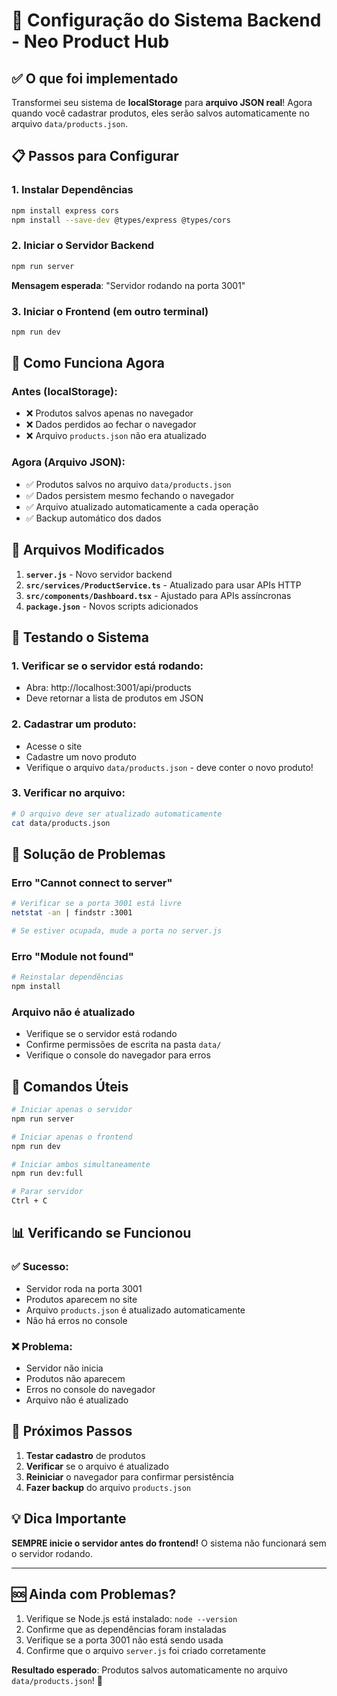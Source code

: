 # 🚀 Configuração do Sistema Backend - Neo Product Hub

## ✅ O que foi implementado

Transformei seu sistema de **localStorage** para **arquivo JSON real**! Agora quando você cadastrar produtos, eles serão salvos automaticamente no arquivo `data/products.json`.

## 📋 Passos para Configurar

### 1. Instalar Dependências
```bash
npm install express cors
npm install --save-dev @types/express @types/cors
```

### 2. Iniciar o Servidor Backend
```bash
npm run server
```
**Mensagem esperada**: "Servidor rodando na porta 3001"

### 3. Iniciar o Frontend (em outro terminal)
```bash
npm run dev
```

## 🔧 Como Funciona Agora

### Antes (localStorage):
- ❌ Produtos salvos apenas no navegador
- ❌ Dados perdidos ao fechar o navegador
- ❌ Arquivo `products.json` não era atualizado

### Agora (Arquivo JSON):
- ✅ Produtos salvos no arquivo `data/products.json`
- ✅ Dados persistem mesmo fechando o navegador
- ✅ Arquivo atualizado automaticamente a cada operação
- ✅ Backup automático dos dados

## 📁 Arquivos Modificados

1. **`server.js`** - Novo servidor backend
2. **`src/services/ProductService.ts`** - Atualizado para usar APIs HTTP
3. **`src/components/Dashboard.tsx`** - Ajustado para APIs assíncronas
4. **`package.json`** - Novos scripts adicionados

## 🧪 Testando o Sistema

### 1. Verificar se o servidor está rodando:
- Abra: http://localhost:3001/api/products
- Deve retornar a lista de produtos em JSON

### 2. Cadastrar um produto:
- Acesse o site
- Cadastre um novo produto
- Verifique o arquivo `data/products.json` - deve conter o novo produto!

### 3. Verificar no arquivo:
```bash
# O arquivo deve ser atualizado automaticamente
cat data/products.json
```

## 🚨 Solução de Problemas

### Erro "Cannot connect to server"
```bash
# Verificar se a porta 3001 está livre
netstat -an | findstr :3001

# Se estiver ocupada, mude a porta no server.js
```

### Erro "Module not found"
```bash
# Reinstalar dependências
npm install
```

### Arquivo não é atualizado
- Verifique se o servidor está rodando
- Confirme permissões de escrita na pasta `data/`
- Verifique o console do navegador para erros

## 🔄 Comandos Úteis

```bash
# Iniciar apenas o servidor
npm run server

# Iniciar apenas o frontend  
npm run dev

# Iniciar ambos simultaneamente
npm run dev:full

# Parar servidor
Ctrl + C
```

## 📊 Verificando se Funcionou

### ✅ Sucesso:
- Servidor roda na porta 3001
- Produtos aparecem no site
- Arquivo `products.json` é atualizado automaticamente
- Não há erros no console

### ❌ Problema:
- Servidor não inicia
- Produtos não aparecem
- Erros no console do navegador
- Arquivo não é atualizado

## 🎯 Próximos Passos

1. **Testar cadastro** de produtos
2. **Verificar** se o arquivo é atualizado
3. **Reiniciar** o navegador para confirmar persistência
4. **Fazer backup** do arquivo `products.json`

## 💡 Dica Importante

**SEMPRE inicie o servidor antes do frontend!** O sistema não funcionará sem o servidor rodando.

---

## 🆘 Ainda com Problemas?

1. Verifique se Node.js está instalado: `node --version`
2. Confirme que as dependências foram instaladas
3. Verifique se a porta 3001 não está sendo usada
4. Confirme que o arquivo `server.js` foi criado corretamente

**Resultado esperado**: Produtos salvos automaticamente no arquivo `data/products.json`! 🎉
